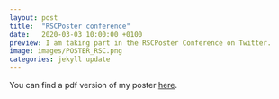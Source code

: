 ```yaml
---
layout: post
title:  "RSCPoster conference"
date:   2020-03-03 10:00:00 +0100
preview: I am taking part in the RSCPoster Conference on Twitter.
image: images/POSTER_RSC.png
categories: jekyll update
---
```

You can find a pdf version of my poster [here](../../../../../images/POSTER_RSC.pdf).
















